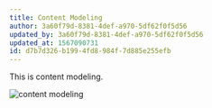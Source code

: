 ```yaml
---
title: Content Modeling
author: 3a60f79d-8381-4def-a970-5df62f0f5d56
updated_by: 3a60f79d-8381-4def-a970-5df62f0f5d56
updated_at: 1567090731
id: d7b7d326-b199-4fd8-984f-7d885e255efb
---
```


This is content modeling.

![content modeling](/img/content-modeling.png)